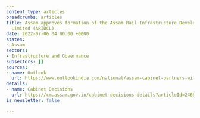 ```yaml
---
content_type: articles
breadcrumbs: articles
title: Assam approves formation of the Assam Rail Infrastructure Development Corporation
  Limited (ARIDCL)
date: 2022-07-06 04:00:00 +0000
states:
- Assam
sectors:
- Infrastructure and Governance
subsectors: []
sources:
- name: Outlook
  url: https://www.outlookindia.com/national/assam-cabinet-partners-with-the-railway-ministry-to-boost-connectivity-in-the-state-news-204742
details:
- name: Cabinet Decisions
  url: https://cm.assam.gov.in/cabinet-decisions-details?articleId=246550
is_newsletter: false

---
```

